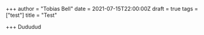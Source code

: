 +++
author = "Tobias Bell"
date = 2021-07-15T22:00:00Z
draft = true
tags = ["test"]
title = "Test"

+++
Dududud